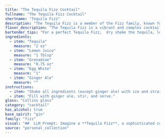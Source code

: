 ```yaml
---
title: "The Tequila Fizz Cocktail"
fullname: "The Tequila Fizz Cocktail"
shortname: "Tequila Fizz"
description: "The Tequila Fizz is a member of the Fizz family, known for their lively carbonation and citrusy profiles.  Born in the early 20th century, this tequila-based iteration likely emerged in the American Southwest, combining the spirit's popularity with the Fizz's existing structure. "
flavor_description: "The Tequila Fizz is a vibrant and complex cocktail. The tequila provides a robust agave base, while the lemon juice adds a sharp, citrusy tang. Grenadine lends a sweet, fruity note, and the egg white creates a creamy, frothy texture.  Ginger ale offers a refreshing effervescence and subtle spice, balancing the sweet and tart elements for a delightful, well-rounded experience. "
bartender_tips: "For a perfect Tequila Fizz,  dry shake the tequila, lemon juice, and egg white vigorously for 20 seconds to emulsify the egg white.  Then, add ice and shake again. This creates a smooth, frothy top.  Finally, strain into a chilled glass and top with ginger ale for a refreshing fizz. "
ingredients:
  - item: "Tequila"
    measure: "2 oz"
  - item: "Lemon Juice"
    measure: "1 Tblsp"
  - item: "Grenadine"
    measure: "0.75 oz"
  - item: "Egg White"
    measure: "1"
  - item: "Ginger Ale"
    measure: ""
instructions:
  - item: "Shake all ingredients (except ginger ale) with ice and strain into a collins glass over ice cubes."
  - item: "Fill with ginger ale, stir, and serve."
glass: "Collins glass"
category: "cocktail"
has_alcohol: true
base_spirit: "gin"
family: "fizz"
visual: "##  LLM Prompt: Imagine a **Tequila Fizz**, a sophisticated cocktail with a vibrant personality. **Describe the following in detail:*** **Color:**  What hues dominate the drink?  Is it a clear, bright yellow? Or does it possess a deeper, amber glow?* **Texture:**  Is the drink smooth and creamy from the egg white, or does it have a more effervescent, bubbly texture from the ginger ale? * **Appearance:**  Does it have a distinct layer separation, like a layered dessert? Are there any interesting patterns or swirls in the drink? * **Garnish:**  What would be a suitable garnish to enhance its visual appeal? A lime wedge? A sprig of mint? A cherry?  **Remember:** The description should paint a vivid picture of the Tequila Fizz, using descriptive language that appeals to all the senses.  "
source: "personal_collection"
---
```


